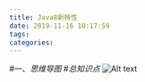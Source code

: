 ```yaml
---
title: Java8新特性
date: 2019-11-16 10:17:59
tags: 
categories: 
---
```

#一、*思维导图*
#*总知识点*
![Alt text](./1568816524041.png)
